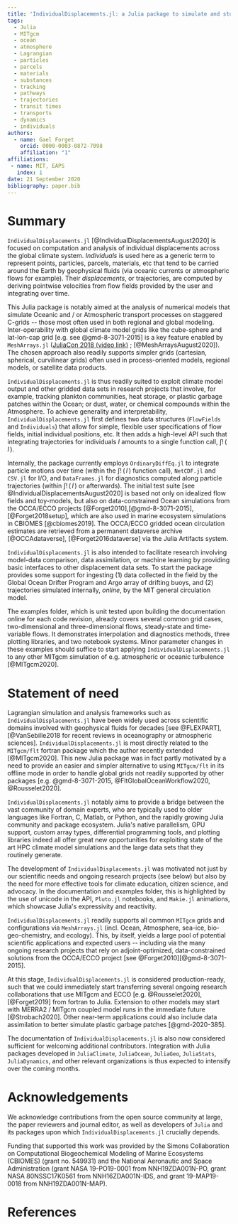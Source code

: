 ```yaml
---
title: 'IndividualDisplacements.jl: a Julia package to simulate and study particle displacements within the climate system'
tags:
  - Julia
  - MITgcm
  - ocean
  - atmosphere
  - Lagrangian
  - particles
  - parcels
  - materials
  - substances
  - tracking
  - pathways
  - trajectories
  - transit times
  - transports
  - dynamics
  - individuals
authors:
  - name: Gael Forget
    orcid: 0000-0003-0872-7098
    affiliation: "1"
affiliations:
 - name: MIT, EAPS
   index: 1
date: 21 September 2020
bibliography: paper.bib
---
```


# Summary

`IndividualDisplacements.jl` [@IndividualDisplacementsAugust2020] is focused on computation and analysis of individual displacements across the global climate system. _Individuals_ is used here as a generic term to represent points, particles, parcels, materials, etc that tend to be carried around the Earth by geophysical fluids (via oceanic currents or atmospheric flows for example). Their _displacements_, or trajectories, are computed by deriving pointwise velocities from flow fields provided by the user and integrating over time.


This Julia package is notably aimed at the analysis of numerical models that simulate Oceanic and / or Atmospheric transport processes on staggered C-grids -- those most often used in both regional and global modeling. Inter-operability with global climate model grids like the cube-sphere and lat-lon-cap grid [e.g. see @gmd-8-3071-2015] is a key feature enabled by `MeshArrays.jl` ([JuliaCon 2018 (video link)](https://youtu.be/RDxAy_zSUvg) ; [@MeshArraysAugust2020]). The chosen approach also readily supports simpler grids (cartesian, spherical, curvilinear grids) often used in process-oriented models, regional models, or satellite data products.

`IndividualDisplacements.jl` is thus readily suited to exploit climate model output and other gridded data sets in research projects that involve, for example, tracking plankton communities, heat storage, or plastic garbage patches within the Ocean; or dust, water, or chemical compounds within the Atmosphere. To achieve generality and interpretability, `IndividualDisplacements.jl` first defines two data structures (`FlowFields` and `Individuals`) that allow for simple, flexible user specifications of flow fields, initial individual positions, etc. It then adds a high-level API such that integrating trajectories for individuals $\mathit{I}$ amounts to a single function call, $\int!\,(\,\mathit{I}\,)$.

Internally, the package currently employs `OrdinaryDiffEq.jl` to integrate particle motions over time (within the $\int!\,(\,\mathit{I}\,)$ function call), `NetCDF.jl` and `CSV.jl` for I/O, and `DataFrames.jl` for diagnostics computed along particle trajectories (within $\int!\,(\,\mathit{I}\,)$ or afterwards). The initial test suite [see @IndividualDisplacementsAugust2020] is based not only on idealized flow fields and toy-models, but also on data-constrained Ocean simulations from the OCCA/ECCO projects [@Forget2010],[@gmd-8-3071-2015], [@Forget2018setup], which are also used in marine ecosystem simulations in CBIOMES [@cbiomes2019]. The OCCA/ECCO gridded ocean circulation estimates are retrieved from a permanent dataverse archive [@OCCAdataverse], [@Forget2016dataverse] via the Julia Artifacts system.

`IndividualDisplacements.jl` is also intended to facilitate research involving model-data comparison, data assimilation, or machine learning by providing basic interfaces to other displacement data sets. To start the package provides some support for ingesting (1) data collected in the field by the Global Ocean Drifter Program and Argo array of drifting buoys, and (2) trajectories simulated internally, _online_, by the MIT general circulation model.

The examples folder, which is unit tested upon building the documentation online for each code revision, already covers several common grid cases, two-dimensional and three-dimensional flows, steady-state and time-variable flows. It demonstrates interpolation and diagnostics methods, three plotting libraries, and two notebook systems. Minor parameter changes in these examples should suffice to start applying `IndividualDisplacements.jl` to any other MITgcm simulation of e.g. atmospheric or oceanic turbulence [@MITgcm2020].

# Statement of need

Lagrangian simulation and analysis frameworks such as `IndividualDisplacements.jl` have been widely used across scientific domains involved with geophysical fluids for decades [see @FLEXPART],[@VanSebille2018 for recent reviews in oceanography or atmospheric sciences]. `IndividualDisplacements.jl` is most directly related to the `MITgcm/flt` fortran package which the author recently extended [@MITgcm2020]. This new Julia package was in fact partly motivated by a need to provide an easier and simpler alternative to using `MITgcm/flt` in its offline mode in order to handle global grids not readily supported by other packages [e.g. @gmd-8-3071-2015, @FltGlobalOceanWorkflow2020, @Rousselet2020].

`IndividualDisplacements.jl` notably aims to provide a bridge between the vast community of domain experts, who are typically used to older languages like Fortran, C, Matlab, or Python, and the rapidly growing Julia community and package ecosystem. Julia's native parallelism, GPU support, custom array types, differential programming tools, and plotting libraries indeed all offer great new opportunities for exploiting state of the art HPC climate model simulations and the large data sets that they routinely generate.

The development of `IndividualDisplacements.jl` was motivated not just by our scientific needs and ongoing research projects (see below) but also by the need for more effective tools for climate education, citizen science, and advocacy. In the documentation and examples folder, this is highlighted by the use of unicode in the API, `Pluto.jl` notebooks, and `Makie.jl` animations, which showcase Julia's expressivity and reactivity. 

`IndividualDisplacements.jl` readily supports all common `MITgcm` grids and configurations via `MeshArrays.jl` (incl. Ocean,  Atmosphere, sea-ice, bio-geo-chemistry, and ecology). This, by itself, yields a large pool of potential scientific applications and expected users -- including via the many ongoing research projects that rely on adjoint-optimized, data-constrained solutions from the OCCA/ECCO project [see @Forget2010][@gmd-8-3071-2015]. 

At this stage, `IndividualDisplacements.jl` is considered production-ready, such that we could immediately start transferring several ongoing research collaborations that use MITgcm and ECCO [e.g. @Rousselet2020], [@Forget2019] from fortran to Julia. Extension to other models may start with MERRA2 / MITgcm coupled model runs in the immediate future [@Strobach2020]. Other near-term applications could also include data assimilation to better simulate plastic garbage patches [@gmd-2020-385]. 

The documentation of `IndividualDisplacements.jl` is also now considered sufficient for welcoming additional contributors. Integration with Julia packages developed in `JuliaClimate`, `JuliaOcean`, `JuliaGeo`, `JuliaStats`, `JuliaDynamics`, and other relevant organizations is thus expected to intensify over the coming months.

# Acknowledgements

We acknowledge contributions from the open source community at large, the paper reviewers and journal editor, as well as developers of `Julia` and its packages upon which `IndividualDisplacements.jl` crucially depends. 

Funding that supported this work was provided by the Simons Collaboration on Computational Biogeochemical Modeling of Marine Ecosystems (CBIOMES) (grant no. 549931) and the National Aeronautic and Space Administration (grant NASA 19-PO19-0001 from NNH19ZDA001N-PO, grant NASA 80NSSC17K0561 from NNH16ZDA001N-IDS, and grant 19-MAP19-0018 from NNH19ZDA001N-MAP).

# References


